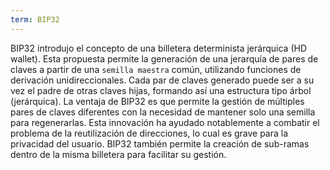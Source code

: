 ```yaml
---
term: BIP32
---
```


BIP32 introdujo el concepto de una billetera determinista jerárquica (HD wallet). Esta propuesta permite la generación de una jerarquía de pares de claves a partir de una `semilla maestra` común, utilizando funciones de derivación unidireccionales. Cada par de claves generado puede ser a su vez el padre de otras claves hijas, formando así una estructura tipo árbol (jerárquica). La ventaja de BIP32 es que permite la gestión de múltiples pares de claves diferentes con la necesidad de mantener solo una semilla para regenerarlas. Esta innovación ha ayudado notablemente a combatir el problema de la reutilización de direcciones, lo cual es grave para la privacidad del usuario. BIP32 también permite la creación de sub-ramas dentro de la misma billetera para facilitar su gestión.